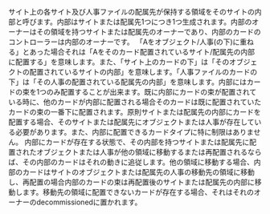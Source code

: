 サイト上の各サイト及び人事ファイルの配属先が保持する領域をそのサイトの内部と呼びます。内部はサイトまたは配属先1つにつき1つ生成されます。内部のオーナーはその領域を持つサイトまたは配属先のオーナーであり、内部のカードのコントローラーは内部のオーナーです。
「Aをオブジェクト/人事(の下)に重ねる」とあった場合それは「Aをそのカード配置されているサイト/配属先の内部に配置する」を意味します。また、「サイト上のカードの下」は「そのオブジェクトの配置されているサイトの内部」を意味します。「人事ファイルのカードの下」は「その人事の配置されている配属先の内部」を意味します。内部にはカードの束を1つのみ配置することが出来ます。既に内部にカードの束が配置されている時に、他のカードが内部に配置される場合そのカードは既に配置されていたカードの束の一番下に配置されます。原則サイトまたは配属先の内部にカードを配置する場合、そのサイトまたは配属先にオブジェクトまたは人事が存在している必要があります。また、内部に配置できるカードタイプに特に制限はありません。
内部にカードが存在する状態で、その内部を持つサイトまたは配属先に配置されたオブジェクトまたは人事が他の領域に移動するまたは再配置されるならば、その内部のカードはそれの動きに追従します。他の領域に移動する場合、内部のカードはサイトのオブジェクトまたは配属先の人事の移動先の領域に移動し、再配置の場合内部のカードの束は再配置後のサイトまたは配属先の内部に移動します。移動先の領域に配置できないカードが存在する場合、それはそれのオーナーのdecommissionedに置かれます。
